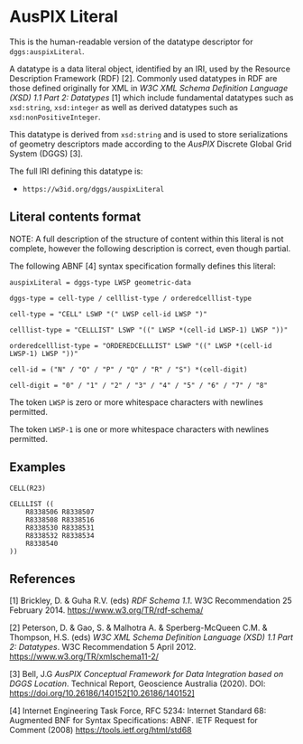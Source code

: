 # AusPIX Literal

This is the human-readable version of the datatype descriptor for `dggs:auspixLiteral`.

A datatype is a data literal object, identified by an IRI, used by the Resource Description Framework (RDF) [2]. 
Commonly used datatypes in RDF are those defined originally for XML in _W3C XML Schema Definition Language (XSD) 1.1 Part 2: Datatypes_ [1] 
which include fundamental datatypes such as `xsd:string`, `xsd:integer` as well as derived datatypes such as `xsd:nonPositiveInteger`.

This datatype is derived from `xsd:string` and is used to store serializations of geometry descriptors made according to the _AusPIX_ 
Discrete Global Grid System (DGGS) [3]. 

The full IRI defining this datatype is:

* `https://w3id.org/dggs/auspixLiteral`


## Literal contents format

NOTE: A full description of the structure of content within this literal is not complete, however the following description is correct, even though partial.

The following ABNF [4] syntax specification formally defines this literal:

```
auspixLiteral = dggs-type LWSP geometric-data

dggs-type = cell-type / celllist-type / orderedcelllist-type

cell-type = "CELL" LSWP "(" LWSP cell-id LWSP ")"

celllist-type = "CELLLIST" LSWP "((" LWSP *(cell-id LWSP-1) LWSP "))"

orderedcelllist-type = "ORDEREDCELLLIST" LSWP "((" LWSP *(cell-id LWSP-1) LWSP "))"

cell-id = ("N" / "O" / "P" / "Q" / "R" / "S") *(cell-digit)

cell-digit = "0" / "1" / "2" / "3" / "4" / "5" / "6" / "7" / "8"
```

The token `LWSP` is zero or more whitespace characters with newlines permitted.

The token `LWSP-1` is one or more whitespace characters with newlines permitted.


## Examples

```
CELL(R23)
```

```
CELLLIST ((
    R8338506 R8338507 
    R8338508 R8338516 
    R8338530 R8338531 
    R8338532 R8338534 
    R8338540
))
```


## References

[1] Brickley, D. & Guha R.V. (eds) _RDF Schema 1.1_. W3C Recommendation 25 February 2014. https://www.w3.org/TR/rdf-schema/  

[2] Peterson, D. & Gao, S. & Malhotra A. & Sperberg-McQueen C.M. & Thompson, H.S. (eds) _W3C XML Schema Definition Language (XSD) 1.1 Part 2: Datatypes_. W3C Recommendation 5 April 2012. https://www.w3.org/TR/xmlschema11-2/  

[3] Bell, J.G _AusPIX Conceptual Framework for Data Integration based on DGGS Location_. Technical Report, Geoscience Australia (2020). DOI: https://doi.org/10.26186/140152[10.26186/140152]

[4] Internet Engineering Task Force, RFC 5234: Internet Standard 68: Augmented BNF for Syntax Specifications: ABNF. IETF Request for Comment (2008) https://tools.ietf.org/html/std68
